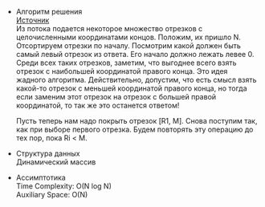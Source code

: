 - Алгоритм решения  
[Источник](https://docs.google.com/document/d/1-XBs5L637YevWgSFD5tWd-OmHNqLeNV17AmB8R9KGg0/edit)  
Из потока подается некоторое множество отрезков с целочисленными координатами концов. Положим, их пришло N. Отсортируем отрезки по началу. Посмотрим какой должен быть самый левый отрезок из ответа. Его начало должно лежать левее 0. Среди всех таких отрезков, заметим, что выгоднее всего взять отрезок с наибольшей координатой правого конца. Это идея жадного алгоритма. Действительно, допустим, что есть смысл взять какой-то отрезок с меньшей координатой правого конца, но тогда если заменим этот отрезок на отрезок с большей правой координатой, то так же это останется ответом! 

  Пусть теперь нам надо покрыть отрезок [R1, M]. Снова поступим так, как при выборе первого отрезка.
  Будем повторять эту операцию до тех пор, пока Ri < M. 

- Структура данных  
Динамический массив  


- Ассимптотика  
Time Complexity: O(N log N)  
Auxiliary Space: O(N)
